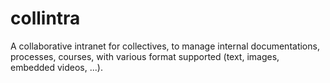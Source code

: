 # collintra

A collaborative intranet for collectives, to manage internal documentations, processes, courses, with various format supported (text, images, embedded videos, ...).